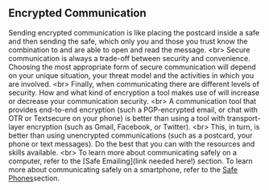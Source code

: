 
## Encrypted Communication

Sending encrypted communication is like placing the postcard inside a safe and then sending the safe, which only you and those you trust know the combination to and are able to open and read the message.
&lt;br&gt;
Secure communication is always a trade-off between security and convenience. Choosing the most appropriate form of secure communication will depend on your unique situation, your threat model and the activities in which you are involved.
&lt;br&gt;
Finally, when communicating there are different levels of security. How and what kind of encryption a tool makes use of will increase or decrease your communication security.
&lt;br&gt;
A communication tool that provides end-to-end encryption (such a PGP-encrypted email, or chat with OTR or Textsecure on your phone) is better than using a tool with transport-layer encryption (such as Gmail, Facebook, or Twitter).
&lt;br&gt;
This, in turn, is better than using unencrypted communications (such as a postcard, your phone or text messages). Do the best that you can with the resources and skills available. 
&lt;br&gt;
To learn more about communicating safely on a computer, refer to the [Safe Emailing](link needed here!) section.
To learn more about communicating safely on a smartphone, refer to the [Safe Phones](en/topics/practice-3-safe-phones/0-getting-started/1-intro.md)section.

